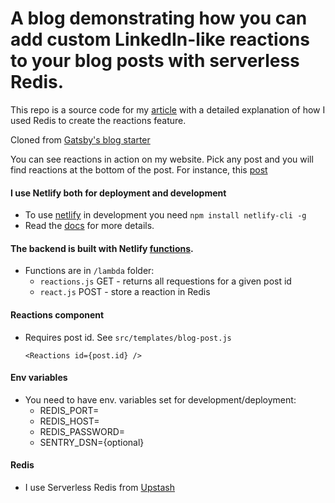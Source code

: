 # A blog demonstrating how you can add custom LinkedIn-like reactions to your blog posts with serverless Redis.

This repo is a source code for my [article]() with a detailed explanation of how I used Redis to create the reactions feature.

Cloned from [Gatsby's blog starter](https://github.com/gatsbyjs/gatsby-starter-blog)

You can see reactions in action on my website. Pick any post and you will find reactions at the bottom of the post. For instance, this [post](https://techforitrecruiters.com/blog/2021-05-11-what-is-a-full-stack-developer/)

#### I use Netlify both for deployment and development
- To use [netlify](https://www.netlify.com/) in development you need `npm install netlify-cli -g`
- Read the [docs](https://docs.netlify.com/) for more details.

#### The backend is built with Netlify [functions](https://www.netlify.com/products/functions/).
- Functions are in `/lambda` folder:
    - `reactions.js` GET - returns all requestions for a given post id
    - `react.js` POST - store a reaction in Redis

#### Reactions component
- Requires post id. See `src/templates/blog-post.js`

    `<Reactions id={post.id} />`

#### Env variables
- You need to have env. variables set for development/deployment:
    - REDIS_PORT=
    - REDIS_HOST=
    - REDIS_PASSWORD=
    - SENTRY_DSN={optional}
#### Redis
- I use Serverless Redis from [Upstash](https://upstash.com?utm_source=sndr_1)